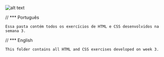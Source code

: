    ![alt text](https://pbs.twimg.com/profile_images/1159803972007399424/ZjoZA8iH.png)

//  *** Português

    Essa pasta contém todos os exercícios de HTML e CSS desenvolvidos na semana 3.

// *** English

    This folder contains all HTML and CSS exercises developed on week 3.
